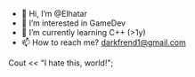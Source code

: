 - 👋 Hi, I’m @Elhatar
- 👀 I’m interested in GameDev
- 🌱 I’m currently learning C++ (>1y)
- 📫 How to reach me? darkfrend1@gmail.com

Cout << "I hate this, world!";

